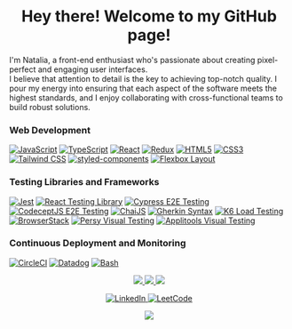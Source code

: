 <h1 align="center">Hey there! Welcome to my GitHub page!</h1>

<p>
 I'm Natalia, a front-end enthusiast who's passionate about creating pixel-perfect and engaging user interfaces.<br /> 
 I believe that attention to detail is the key to achieving top-notch quality. I pour my energy into ensuring that each aspect of the software meets the highest standards, and I enjoy collaborating with cross-functional teams to build robust solutions.
</p>

### Web Development
[![JavaScript](https://img.shields.io/badge/javascript-black?style=for-the-badge&logo=javascript)](https://developer.mozilla.org/en-US/docs/Web/JavaScript)
[![TypeScript](https://img.shields.io/badge/TypeScript-black?style=for-the-badge&logo=TypeScript)](https://www.typescriptlang.org/)
[![React](https://img.shields.io/badge/react-black?style=for-the-badge&logo=react)](https://react.dev/) 
[![Redux](https://img.shields.io/badge/redux-black?style=for-the-badge&logo=redux)](https://redux.js.org/) 
[![HTML5](https://img.shields.io/badge/html5-black?style=for-the-badge&logo=html5)](https://html.com/html5/) 
[![CSS3](https://img.shields.io/badge/css3-black?style=for-the-badge&logo=css3)](https://www.css3.com/) 
[![Tailwind CSS](https://img.shields.io/badge/tailwindcss-black?style=for-the-badge&logo=tailwindcss)](https://tailwindcss.com/) 
[![styled-components](https://img.shields.io/badge/styledcomponents-black?style=for-the-badge&logo=styled-components)](https://styled-components.com/docs) 
[![Flexbox Layout](https://img.shields.io/badge/flexbox-black?style=for-the-badge&logo=flexbox)](https://developer.mozilla.org/en-US/docs/Web/CSS/CSS_flexible_box_layout/Basic_concepts_of_flexbox) 

### Testing Libraries and Frameworks
[![Jest](https://img.shields.io/badge/jest-black?style=for-the-badge&logo=jest)](https://jestjs.io/) 
[![React Testing Library](https://img.shields.io/badge/RTL-black?style=for-the-badge&logo=TestingLibrary)](https://testing-library.com/docs/react-testing-library/intro/) 
[![Cypress E2E Testing](https://img.shields.io/badge/cypress-black?style=for-the-badge&logo=cypress)](https://www.cypress.io/) 
[![CodeceptJS E2E Testing](https://img.shields.io/badge/CodeceptJS-black?style=for-the-badge&logo=CodeceptJS)](https://codecept.io/) 
[![ChaiJS](https://img.shields.io/badge/chai-black?style=for-the-badge&logo=chai)](https://www.chaijs.com/) 
[![Gherkin Syntax](https://img.shields.io/badge/cucumber-black?style=for-the-badge&logo=cucumber)](https://cucumber.io/docs/gherkin/reference/) 
[![K6 Load Testing](https://img.shields.io/badge/k6-black?style=for-the-badge&logo=k6)](https://k6.io/)
[![BrowserStack](https://img.shields.io/badge/BrowserStack-blue?style=for-the-badge)](https://www.browserstack.com/)
[![Persy Visual Testing](https://img.shields.io/badge/percy-purple?style=for-the-badge&logo=percy&logoColor=white)](https://www.browserstack.com/percy)
[![Applitools Visual Testing](https://img.shields.io/badge/applitools-teal?style=for-the-badge&logo=applitools)](https://applitools.com/)

### Continuous Deployment and Monitoring
[![CircleCI](https://img.shields.io/badge/circleci-black?style=for-the-badge&logo=circleci)](https://circleci.com/) 
[![Datadog](https://img.shields.io/badge/datadog-black?style=for-the-badge&logo=datadog)](https://www.datadoghq.com/)
[![Bash](https://img.shields.io/badge/bash-black?style=for-the-badge&logo=gnu-bash&logoColor=white)](https://github.com/nataburdyey)  



<p align="center">
  <a href="https://github.com/nataburdyey">
    <img src="http://github-profile-summary-cards.vercel.app/api/cards/profile-details?username=nataburdyey&theme=transparent" />
  </a>
  <a href="https://github.com/nataburdyey">
    <img src="https://github-readme-streak-stats.herokuapp.com/?user=nataburdyey&hide_border=true&card_width=338&theme=transparent" />
  </a>
  <!-- <a href="https://github.com/nataburdyey">
    <img src="http://github-profile-summary-cards.vercel.app/api/cards/stats?username=nataburdyey&theme=transparent" />
  </a> -->
  <a href="https://github.com/nataburdyey">
    <img src="https://github-readme-stats.vercel.app/api/top-langs/?username=nataburdyey&langs_count=10&exclude_repo=&hide=jupyter%20notebook,vim%20script,cmake,makefile,batchfile,emacs%20lisp,css,html&layout=default&card_width=699&hide_border=true&theme=transparent" />
  </a>
</p>

<p align="center">
    <a href="https://www.linkedin.com/in/natalia-burdyey/">
        <img src="https://img.shields.io/badge/LinkedIn-blue?style=flat-square&logo=linkedin" alt="LinkedIn">
    </a>
    <a href="https://leetcode.com/natalik578/">
        <img src="https://img.shields.io/badge/LeetCode-blue?style=flat-square&logo=LeetCode" alt="LeetCode">
    </a>
</p>

<p align="center">
  <a href="https://github.com/nataburdyey">
    <img src="https://komarev.com/ghpvc/?username=nataburdyey&color=blue&style=flat)" />
  </a>
</p>
<!--

- 🔭 I’m currently working on ...
- 🌱 I’m currently learning ...
- 👯 I’m looking to collaborate on ...
- 🤔 I’m looking for help with ...
- 💬 Ask me about ...
- 📫 How to reach me: ...
- 😄 Pronouns: ...
- ⚡ Fun fact: ...
-->